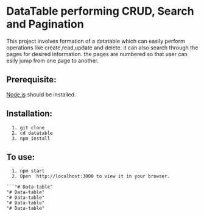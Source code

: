 # DataTable performing CRUD, Search and Pagination
This  project involves formation of a datatable which can easily perform operations like create,read,update and delete.
it can also search through the pages for desired information. the pages are numbered so that user can esily jump from one page to another.


## Prerequisite:

<u>Node.js</u> should be installed.

## Installation:
 ```
   1. git clone 
   2. cd datatable
   3. npm install
 
 ```



## To use:
```
  1. npm start
  2. Open  http://localhost:3000 to view it in your browser.

```"# Data-table" 
"# Data-table" 
"# Data-table" 
"# Data-table" 
"# Data-table" 
